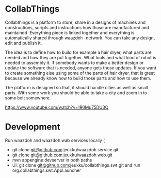 CollabThings
============

Collabthings is a platform to store, share in a designs of machines and constructions, scripts and instructions how those are manufactured and maintained. Everything piece is linked together and everything is automatically shared through waazdoh -network. You can take any design, edit and publish it.

The idea is to define how to build for example a hair dryer, what parts are needed and how they are put together. What tools and what kind of robot is needed to assembly it. If somebody wants to make a better design or update the software that is needed, anyone gets those updates. If you want to create something else using some of the parts of hair dryer, that is great because we already know how to build those parts and how to use them.

The platform is designed so that, it should handle cities as well as small parts. With some work you should be able to take a city and zoom in to some bolt somewhere.

https://www.youtube.com/watch?v=1R0Mu75DU3Q

Development
===========

Run waazdoh and waazdoh.wab services locally (
 - git clone git@github.com:jeukku/waazdoh.service.git
 - git clone git@github.com:jeukku/waazdoh.web.git
 - mvn appengine:devserver in both paths
 - UI: git clone git@github.com:jeukku/collabthings.swt.git and run org.collabthings.swt.AppLauncher

